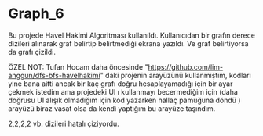 # Graph_6
Bu projede Havel Hakimi Algoritması kullanıldı. Kullanıcıdan bir grafın derece dizileri alınarak graf belirtip belirtmediği ekrana yazıldı. Ve graf belirtiyorsa da grafı çizildi. 


ÖZEL NOT: Tufan Hocam daha öncesinde "https://github.com/lim-anggun/dfs-bfs-havelhakimi" daki projenin arayüzünü kullanmıştım, kodları yine bana aitti ancak bir kaç grafı doğru hesaplayamadığı için bir ayar çekmek istedim ama projedeki UI ı kullanmayı becermediğim için (daha doğrusu UI alışık olmadığım için kod yazarken hallaç pamuğuna döndü ) arayüzü biraz vasat olsa da kendi yaptığım bu arayüze taşındım. 

2,2,2,2 vb. dizileri hatalı çiziyordu. 

